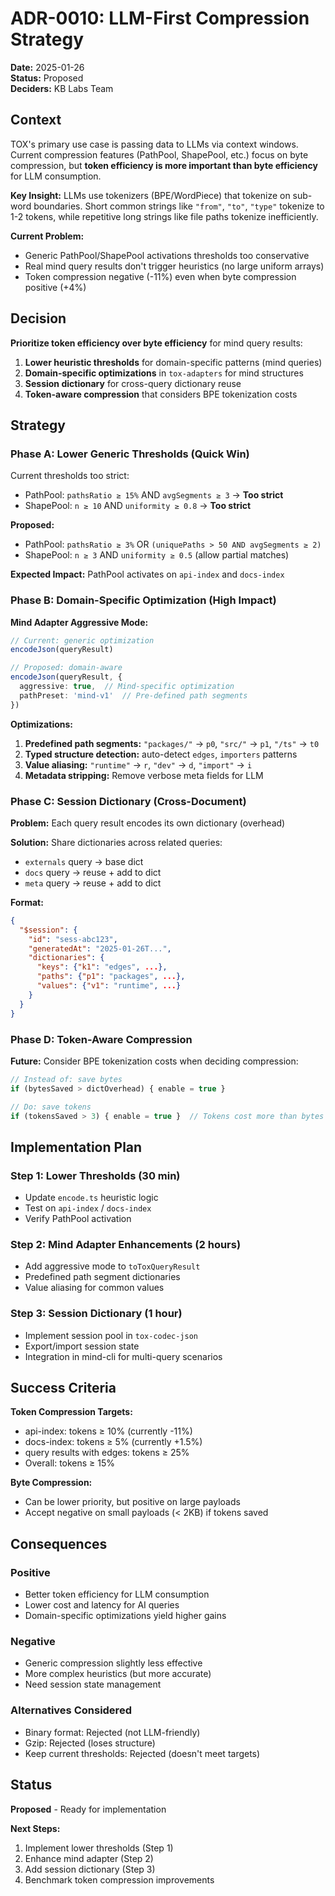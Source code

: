 # ADR-0010: LLM-First Compression Strategy

**Date:** 2025-01-26  
**Status:** Proposed  
**Deciders:** KB Labs Team

## Context

TOX's primary use case is passing data to LLMs via context windows. Current compression features (PathPool, ShapePool, etc.) focus on byte compression, but **token efficiency is more important than byte efficiency** for LLM consumption.

**Key Insight:** LLMs use tokenizers (BPE/WordPiece) that tokenize on sub-word boundaries. Short common strings like `"from"`, `"to"`, `"type"` tokenize to 1-2 tokens, while repetitive long strings like file paths tokenize inefficiently.

**Current Problem:**
- Generic PathPool/ShapePool activations thresholds too conservative
- Real mind query results don't trigger heuristics (no large uniform arrays)
- Token compression negative (-11%) even when byte compression positive (+4%)

## Decision

**Prioritize token efficiency over byte efficiency** for mind query results:

1. **Lower heuristic thresholds** for domain-specific patterns (mind queries)
2. **Domain-specific optimizations** in `tox-adapters` for mind structures
3. **Session dictionary** for cross-query dictionary reuse
4. **Token-aware compression** that considers BPE tokenization costs

## Strategy

### Phase A: Lower Generic Thresholds (Quick Win)

Current thresholds too strict:
- PathPool: `pathsRatio ≥ 15%` AND `avgSegments ≥ 3` → **Too strict**
- ShapePool: `n ≥ 10` AND `uniformity ≥ 0.8` → **Too strict**

**Proposed:**
- PathPool: `pathsRatio ≥ 3%` OR `(uniquePaths > 50 AND avgSegments ≥ 2)`
- ShapePool: `n ≥ 3` AND `uniformity ≥ 0.5` (allow partial matches)

**Expected Impact:** PathPool activates on `api-index` and `docs-index`

### Phase B: Domain-Specific Optimization (High Impact)

**Mind Adapter Aggressive Mode:**

```typescript
// Current: generic optimization
encodeJson(queryResult)

// Proposed: domain-aware
encodeJson(queryResult, {
  aggressive: true,  // Mind-specific optimization
  pathPreset: 'mind-v1'  // Pre-defined path segments
})
```

**Optimizations:**
1. **Predefined path segments:** `"packages/"` → `p0`, `"src/"` → `p1`, `"/ts"` → `t0`
2. **Typed structure detection:** auto-detect `edges`, `importers` patterns
3. **Value aliasing:** `"runtime"` → `r`, `"dev"` → `d`, `"import"` → `i`
4. **Metadata stripping:** Remove verbose meta fields for LLM

### Phase C: Session Dictionary (Cross-Document)

**Problem:** Each query result encodes its own dictionary (overhead)

**Solution:** Share dictionaries across related queries:
- `externals` query → base dict
- `docs` query → reuse + add to dict
- `meta` query → reuse + add to dict

**Format:**
```json
{
  "$session": {
    "id": "sess-abc123",
    "generatedAt": "2025-01-26T...",
    "dictionaries": {
      "keys": {"k1": "edges", ...},
      "paths": {"p1": "packages", ...},
      "values": {"v1": "runtime", ...}
    }
  }
}
```

### Phase D: Token-Aware Compression

**Future:** Consider BPE tokenization costs when deciding compression:

```typescript
// Instead of: save bytes
if (bytesSaved > dictOverhead) { enable = true }

// Do: save tokens
if (tokensSaved > 3) { enable = true }  // Tokens cost more than bytes
```

## Implementation Plan

### Step 1: Lower Thresholds (30 min)
- Update `encode.ts` heuristic logic
- Test on `api-index` / `docs-index`
- Verify PathPool activation

### Step 2: Mind Adapter Enhancements (2 hours)
- Add aggressive mode to `toToxQueryResult`
- Predefined path segment dictionaries
- Value aliasing for common values

### Step 3: Session Dictionary (1 hour)
- Implement session pool in `tox-codec-json`
- Export/import session state
- Integration in mind-cli for multi-query scenarios

## Success Criteria

**Token Compression Targets:**
- api-index: tokens ≥ 10% (currently -11%)
- docs-index: tokens ≥ 5% (currently +1.5%)
- query results with edges: tokens ≥ 25%
- Overall: tokens ≥ 15%

**Byte Compression:**
- Can be lower priority, but positive on large payloads
- Accept negative on small payloads (< 2KB) if tokens saved

## Consequences

### Positive
- Better token efficiency for LLM consumption
- Lower cost and latency for AI queries
- Domain-specific optimizations yield higher gains

### Negative
- Generic compression slightly less effective
- More complex heuristics (but more accurate)
- Need session state management

### Alternatives Considered
- Binary format: Rejected (not LLM-friendly)
- Gzip: Rejected (loses structure)
- Keep current thresholds: Rejected (doesn't meet targets)

## Status

**Proposed** - Ready for implementation

**Next Steps:**
1. Implement lower thresholds (Step 1)
2. Enhance mind adapter (Step 2)
3. Add session dictionary (Step 3)
4. Benchmark token compression improvements

